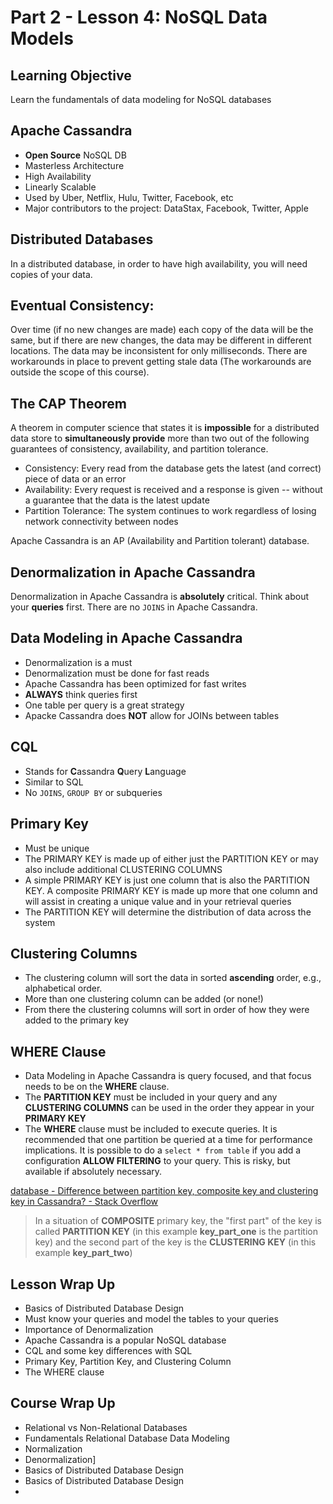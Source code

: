 # Part 2 - Lesson 4: NoSQL Data Models

## Learning Objective

Learn the fundamentals of data modeling for NoSQL databases

## Apache Cassandra

- **Open Source** NoSQL DB
- Masterless Architecture
- High Availability
- Linearly Scalable
- Used by Uber, Netflix, Hulu, Twitter, Facebook, etc
- Major contributors to the project: DataStax, Facebook, Twitter, Apple

## Distributed Databases

In a distributed database, in order to have high availability, you will need copies of your data.

## Eventual Consistency:

Over time (if no new changes are made) each copy of the data will be the same, but if there are new changes, the data may be different in different locations. The data may be inconsistent for only milliseconds. There are workarounds in place to prevent getting stale data (The workarounds are outside the scope of this course).

## The CAP Theorem

A theorem in computer science that states it is **impossible** for a distributed data store to **simultaneously provide** more than two out of the following guarantees of consistency, availability, and partition tolerance.

- Consistency: Every read from the database gets the latest (and correct) piece of data or an error
- Availability: Every request is received and a response is given -- without a guarantee that the data is the latest update
- Partition Tolerance: The system continues to work regardless of losing network connectivity between nodes

Apache Cassandra is an AP (Availability and Partition tolerant) database.

## Denormalization in Apache Cassandra

Denormalization in Apache Cassandra is **absolutely** critical. Think about your **queries** first. There are no `JOINS` in Apache Cassandra.

## Data Modeling in Apache Cassandra

- Denormalization is a must
- Denormalization must be done for fast reads
- Apache Cassandra has been optimized for fast writes
- **ALWAYS** think queries first
- One table per query is a great strategy
- Apacke Cassandra does **NOT** allow for JOINs between tables

## CQL

- Stands for **C**assandra **Q**uery **L**anguage
- Similar to SQL
- No `JOINS`, `GROUP BY` or subqueries

## Primary Key

- Must be unique
- The PRIMARY KEY is made up of either just the PARTITION KEY or may also include additional CLUSTERING COLUMNS
- A simple PRIMARY KEY is just one column that is also the PARTITION KEY. A composite PRIMARY KEY is made up more that one column and will assist in creating a unique value and in your retrieval queries
- The PARTITION KEY will determine the distribution of data across the system

## Clustering Columns

- The clustering column will sort the data in sorted **ascending** order, e.g., alphabetical order.
- More than one clustering column can be added (or none!)
- From there the clustering columns will sort in order of how they were added to the primary key

## WHERE Clause

- Data Modeling in Apache Cassandra is query focused, and that focus needs to be on the **WHERE** clause.
- The **PARTITION KEY** must be included in your query and any **CLUSTERING COLUMNS** can be used in the order they appear in your **PRIMARY KEY**
- The **WHERE** clause must be included to execute queries. It is recommended that one partition be queried at a time for performance implications. It is possible to do a `select * from table` if you add a configuration **ALLOW FILTERING** to your query. This is risky, but available if absolutely necessary.

[database - Difference between partition key, composite key and clustering key in Cassandra? - Stack Overflow](https://stackoverflow.com/questions/24949676/difference-between-partition-key-composite-key-and-clustering-key-in-cassandra)

> In a situation of **COMPOSITE** primary key, the "first part" of the key is called **PARTITION KEY** (in this example **key_part_one** is the partition key) and the second part of the key is the **CLUSTERING KEY** (in this example **key_part_two**)

## Lesson Wrap Up

- Basics of Distributed Database Design
- Must know your queries and model the tables to your queries
- Importance of Denormalization
- Apache Cassandra is a popular NoSQL database
- CQL and some key differences with SQL
- Primary Key, Partition Key, and Clustering Column
- The WHERE clause

## Course Wrap Up

- Relational vs Non-Relational Databases
- Fundamentals Relational Database Data Modeling
- Normalization
- Denormalization]
- Basics of Distributed Database Design
- Basics of Distributed Database Design
-

